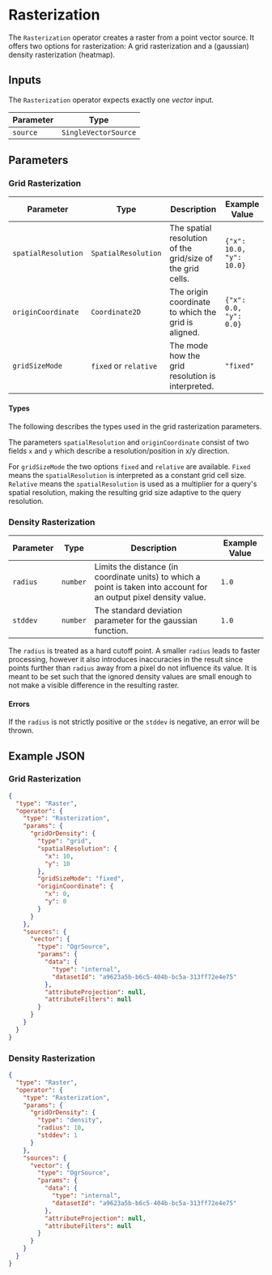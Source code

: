 # Rasterization

The `Rasterization` operator creates a raster from a point vector source.
It offers two options for rasterization: A grid rasterization and a (gaussian) density rasterization (heatmap).

## Inputs

The `Rasterization` operator expects exactly one _vector_ input.

| Parameter | Type                 |
|-----------|----------------------|
| `source`  | `SingleVectorSource` |

## Parameters
### Grid Rasterization

| Parameter           | Type                  | Description                                                | Example Value            |
|---------------------|-----------------------|------------------------------------------------------------|--------------------------|
| `spatialResolution` | `SpatialResolution`   | The spatial resolution of the grid/size of the grid cells. | `{"x": 10.0, "y": 10.0}` |
| `originCoordinate`  | `Coordinate2D`        | The origin coordinate to which the grid is aligned.        | `{"x": 0.0, "y": 0.0}`   |
| `gridSizeMode`      | `fixed` or `relative` | The mode how the grid resolution is interpreted.           | `"fixed"`                |

#### Types

The following describes the types used in the grid rasterization parameters.

The parameters `spatialResolution` and `originCoordinate` consist of two fields `x` and `y` which describe a resolution/position in x/y direction.

For `gridSizeMode` the two options `fixed` and `relative` are available.
`Fixed` means the `spatialResolution` is interpreted as a constant grid cell size. 
`Relative` means the `spatialResolution` is used as a multiplier for a query's spatial resolution, making the resulting grid size adaptive to the query resolution.

### Density Rasterization

| Parameter      | Type     | Description                                                                                                         | Example Value |
|----------------|----------|---------------------------------------------------------------------------------------------------------------------|---------------|
| `radius`       | `number` | Limits the distance (in coordinate units) to which a point is taken into account for an output pixel density value. | `1.0`         |
| `stddev`       | `number` | The standard deviation parameter for the gaussian function.                                                         | `1.0`         |

The `radius` is treated as a hard cutoff point. A smaller `radius` leads to faster processing, however it also introduces inaccuracies in the result since points further than `radius` away from a pixel do not influence its value.
It is meant to be set such that the ignored density values are small enough to not make a visible difference in the resulting raster.

#### Errors

If the `radius` is not strictly positive or the `stddev` is negative, an error will be thrown.

## Example JSON
### Grid Rasterization

```json
{
  "type": "Raster",
  "operator": {
    "type": "Rasterization",
    "params": {
      "gridOrDensity": {
        "type": "grid",
        "spatialResolution": {
          "x": 10,
          "y": 10
        },
        "gridSizeMode": "fixed",
        "originCoordinate": {
          "x": 0,
          "y": 0
        }
      }
    },
    "sources": {
      "vector": {
        "type": "OgrSource",
        "params": {
          "data": {
            "type": "internal",
            "datasetId": "a9623a5b-b6c5-404b-bc5a-313ff72e4e75"
          },
          "attributeProjection": null,
          "attributeFilters": null
        }
      }
    }
  }
}
```

### Density Rasterization

```json
{
  "type": "Raster",
  "operator": {
    "type": "Rasterization",
    "params": {
      "gridOrDensity": {
        "type": "density",
        "radius": 10,
        "stddev": 1
      }
    },
    "sources": {
      "vector": {
        "type": "OgrSource",
        "params": {
          "data": {
            "type": "internal",
            "datasetId": "a9623a5b-b6c5-404b-bc5a-313ff72e4e75"
          },
          "attributeProjection": null,
          "attributeFilters": null
        }
      }
    }
  }
}
```